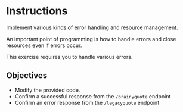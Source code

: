 # Instructions

Implement various kinds of error handling and resource management.

An important point of programming is how to handle errors and close resources even if errors occur.

This exercise requires you to handle various errors.

## Objectives

- Modify the provided code.
- Confirm a successful response from the `/brainyquote` endpoint
- Confirm an error response from the `/legacyquote` endpoint
